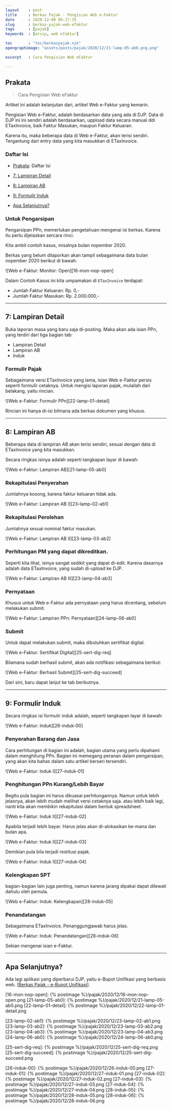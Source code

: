 ```yaml
---
layout    : post
title     : Berkas Pajak - Pengisian Web e-Faktur
date      : 2020-12-09 09:17:35
slug      : berkas-pajak-web-efaktur
tags      : [pajak]
keywords  : [arsip, web efaktur]

toc       : "toc/berkaspajak.njk"
opengraphimage: "assets/posts/pajak/2020/12/21-lamp-05-ab0.png.png"

excerpt   : Cara Pengisian Web eFaktur

---
```


<a name="prakata"></a>

## Prakata

> Cara Pengisian Web eFaktur

Artikel ini adalah kelanjutan dari,
artikel Web e-Faktur yang kemarin.

Pengisian Web e-Faktur,
adalah berdasarkan data yang ada di DJP.
Data di DJP ini ini sendiri adalah berdasarkan,
uppload data secara manual ddi ETaxInvoice,
baik Faktur Masukan, maupun Faktur Keluaran.

Karena itu, maka beberapa data di Web e-Faktur, akan terisi sendiri.
Tergantung dari entry data yang kita masukkan di ETaxInvoice.

### Daftar Isi

* [Prakata](#prakata): Daftar Isi

* [7: Lampiran Detail](#rinci)

* [8: Lampiran AB](#ab)

* [9: Formulir Induk](#induk)

* [Apa Selanjutnya?](#selanjutnya)

### Untuk Pengarsipan

Pengarsipan PPn,
memerlukan pengetahuan mengenai isi berkas.
Karena itu perlu dijelaskan sercara rinci.

Kita ambil contoh kasus,
misalnya bulan nopember 2020.

Berkas yang belum dilaporkan akan tampil sebagaimana 
data bulan nopember 2020 berikut di bawah.

![Web e-Faktur: Monitor: Open][16-mon-nop-open]

Dalam Contoh Kasus ini kita umpamakan di `ETaxInvoice` terdapat:

* Jumlah Faktur Keluaran: Rp. 0,-
* Jumlah Faktur Masukan: Rp. 2.000.000,-

-- -- --

<a name="rinci"></a>

## 7: Lampiran Detail

Buka laporan masa yang baru saja di-posting.
Maka akan ada isian PPn, yang terdiri dari tiga bagian tab:

* Lampiran Detail
* Lampiran AB
* Induk

### Formulir Pajak

Sebagaimana versi ETaxInvoice yang lama,
isian Web e-Faktur persis seperti formulir cetaknya.
Untuk mengisi laporan pajak,
mulailah dari belakang, yaitu rincian.

![Web e-Faktur: Formulir PPn][22-lamp-01-detail]

Rincian ini hanya di-isi bilmana ada berkas dokumen yang khusus.

-- -- --

<a name="ab"></a>

## 8: Lampiran AB

Beberapa data di lampiran AB akan terisi sendiri,
sesuai dengan data di ETaxInvoice yang kita masukkan.

Secara ringkas isinya adalah seperti tangkapan layar di bawah:

![Web e-Faktur: Lampiran AB][21-lamp-05-ab0]

### Rekapitulasi Penyerahan

Jumlahnya kosong,
karena faktur keluaran tidak ada.

![Web e-Faktur: Lampiran AB I][23-lamp-02-ab1]

### Rekapitulasi Perolehan

Jumlahnya sesuai nominal faktur masukan.

![Web e-Faktur: Lampiran AB II][23-lamp-03-ab2]

### Perhitungan PM yang dapat dikreditkan.

Seperti kita lihat,
isinya sangat sedikit yang dapat di-edit.
Karena dasarnya adalah data ETaxInvoice,
yang sudah di-upload ke DJP.

![Web e-Faktur: Lampiran AB III][23-lamp-04-ab3]

### Pernyataan

Khusus untuk Web e-Faktur ada pernyataan yang harus dicentang,
sebelum melakukan submit.

![Web e-Faktur: Lampiran PPn: Pernyataan][24-lamp-06-ab0]

### Submit

Untuk dapat melakukan submit,
maka dibutuhkan sertifikat digital.

![Web e-Faktur: Sertifikat Digital][25-sert-dig-req]

Bilamana sudah berhasil submit,
akan ada notifikasi sebagaimana berikut:

![Web e-Faktur: Berhasil Submit][25-sert-dig-succeed]

Dari sini, baru dapat lanjut ke tab berikutnya.

-- -- --

<a name="induk"></a>

## 9: Formulir Induk

Secara ringkas isi formulir induk adalah,
seperti tangkapan layar di bawah:

![Web e-Faktur: Induk][26-induk-00]

### Penyerahan Barang dan Jasa

Cara perhitungan di bagian ini adalah,
bagian utama yang perlu dipahami dalam menghitung PPn.
Bagian ini memegang peranan dalam pengarsipan,
yang akan kita bahas dalam satu artikel berseri tersendiri.

![Web e-Faktur: Induk I][27-induk-01]

### Penghitungan PPn Kurang/Lebih Bayar

Begitu pula bagian ini harus dikuasai perhitungannya.
Namun untuk lebih jelasnya,
akan lebih mudah melihat versi cetaknya saja.
atau lebih baik lagi, nanti kita akan membikin rekapitulasi
dalam bentuk spreadsheet.

![Web e-Faktur: Induk II][27-induk-02]

Apabila terjadi lebih bayar.
Harus jelas akan di-alokasikan ke-mana dan bulan apa.

![Web e-Faktur: Induk II][27-induk-03]

Demikian pula bila terjadi restitusi pajak.

![Web e-Faktur: Induk II][27-induk-04]

### Kelengkapan SPT

bagian-bagian lain juga penting,
namun karena jarang dipakai dapat dilewati dahulu oleh pemula.

![Web e-Faktur: Induk: Kelengkapan][28-induk-05]

### Penandatangan

Sebagaimana ETaxInvoice.
Penanggungjawab harus jelas.

![Web e-Faktur: Induk: Penandatangan][28-induk-06]

Sekian mengenai isian e-Faktur.

-- -- --

<a name="selanjutnya"></a>

## Apa Selanjutnya?

Ada lagi aplikasi yang diperbarui DJP,
yaitu e-Bupot Unifikasi yang berbasis web.
[[Berkas Pajak - e-Bupot Unifikasi][local-whats-next]].

[//]: <> ( -- -- -- links below -- -- -- )

[local-whats-next]:     /pajak/2022/05/11/berkas-pajak-unifikasi.html

[16-mon-nop-open]:      {% postimage %}/pajak/2020/12/16-mon-nop-open.png
[21-lamp-05-ab0]:       {% postimage %}/pajak/2020/12/21-lamp-05-ab0.png
[22-lamp-01-detail]:    {% postimage %}/pajak/2020/12/22-lamp-01-detail.png

[23-lamp-02-ab1]:       {% postimage %}/pajak/2020/12/23-lamp-02-ab1.png
[23-lamp-03-ab2]:       {% postimage %}/pajak/2020/12/23-lamp-03-ab2.png
[23-lamp-04-ab3]:       {% postimage %}/pajak/2020/12/23-lamp-04-ab3.png
[24-lamp-06-ab0]:       {% postimage %}/pajak/2020/12/24-lamp-06-ab0.png

[25-sert-dig-req]:      {% postimage %}/pajak/2020/12/25-sert-dig-req.png
[25-sert-dig-succeed]:  {% postimage %}/pajak/2020/12/25-sert-dig-succeed.png

[26-induk-00]:          {% postimage %}/pajak/2020/12/26-induk-00.png
[27-induk-01]:          {% postimage %}/pajak/2020/12/27-induk-01.png
[27-induk-02]:          {% postimage %}/pajak/2020/12/27-induk-02.png
[27-induk-03]:          {% postimage %}/pajak/2020/12/27-induk-03.png
[27-induk-04]:          {% postimage %}/pajak/2020/12/27-induk-04.png
[28-induk-05]:          {% postimage %}/pajak/2020/12/28-induk-05.png
[28-induk-06]:          {% postimage %}/pajak/2020/12/28-induk-06.png


